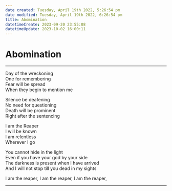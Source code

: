 ```yaml
---
date created: Tuesday, April 19th 2022, 5:26:54 pm
date modified: Tuesday, April 19th 2022, 6:26:54 pm
title: Abomination
datetimeCreate: 2023-09-20 23:55:08
datetimeUpdate: 2023-10-02 16:00:11
---
```


# Abomination 

---


Day of the wreckoning  
One for remembering  
Fear will be spread  
When they begin to mention me

Silence be deafening  
No need for questioning  
Death will be prominent  
Right after the sentencing

I am the Reaper  
I will be known  
I am relentless  
Wherever I go

You cannot hide in the light  
Even if you have your god by your side  
The darkness is present when I have arrived  
And I will not stop till you dead in my sights

I am the reaper,
I am the reaper,
I am the reaper,

---
